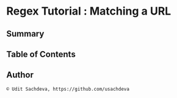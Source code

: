 # Regex Tutorial : Matching a URL

## Summary

## Table of Contents

## Author

```
© Udit Sachdeva, https://github.com/usachdeva
```
